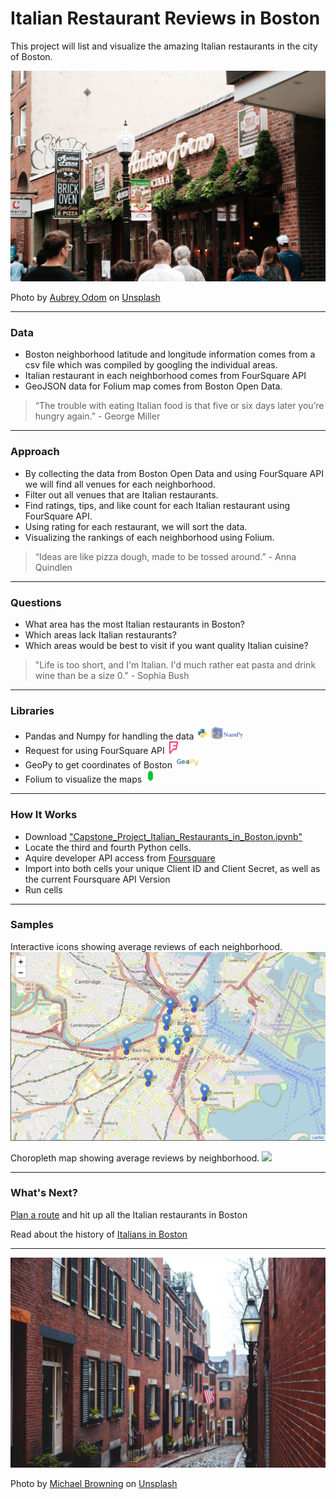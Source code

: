 # Italian Restaurant Reviews in Boston

This project will list and visualize the amazing Italian restaurants in the city of Boston.

![Antico Forno](aubrey-odom-ngIvPcopNpE-unsplash.jpg)

<span>Photo by <a href="https://unsplash.com/@octoberroses?utm_source=unsplash&amp;utm_medium=referral&amp;utm_content=creditCopyText">Aubrey Odom</a> on <a href="https://unsplash.com/?utm_source=unsplash&amp;utm_medium=referral&amp;utm_content=creditCopyText">Unsplash</a></span>

___
### Data
- Boston neighborhood latitude and longitude information comes from a csv file which was compiled by googling the individual areas.
- Italian restaurant in each neighborhood comes from FourSquare API
- GeoJSON data for Folium map comes from Boston Open Data.

> “The trouble with eating Italian food is that five or six days later you’re hungry again.” - George Miller
___
### Approach
- By collecting the data from Boston Open Data and using FourSquare API we will find all venues for each neighborhood.
- Filter out all venues that are Italian restaurants.
- Find ratings, tips, and like count for each Italian restaurant using FourSquare API.
- Using rating for each restaurant, we will sort the data.
- Visualizing the rankings of each neighborhood using Folium.

> “Ideas are like pizza dough, made to be tossed around.” - Anna Quindlen
___
### Questions
- What area has the most Italian restaurants in Boston?
- Which areas lack Italian restaurants?
- Which areas would be best to visit if you want quality Italian cuisine?

> "Life is too short, and I'm Italian. I'd much rather eat pasta and drink wine than be a size 0." - Sophia Bush

___
### Libraries
- Pandas and Numpy for handling the data <code><img height="20" src="https://github.com/dmsmiley/dmsmiley/blob/main/assets/python.png"></code>
<code><img height="20" src="https://github.com/dmsmiley/dmsmiley/blob/main/assets/numpy.png"></code>
- Request for using FourSquare API <code><img height="20" src="https://github.com/dmsmiley/dmsmiley/blob/main/assets/foursquare.webp"></code>
- GeoPy to get coordinates of Boston <code><img height="20" src="https://github.com/dmsmiley/dmsmiley/blob/main/assets/geopy.png"></code>
- Folium to visualize the maps <code><img height="20" src="https://github.com/dmsmiley/dmsmiley/blob/main/assets/folium.jpeg"></code>

___
### How It Works
- Download <a href="https://github.com/dmsmiley/Italian_Restaurant_Review_Boston/blob/main/Capstone_Project_Italian_Restaurants_in_Boston.ipynb">"Capstone_Project_Italian_Restaurants_in_Boston.ipynb"</a>
- Locate the third and fourth Python cells.
- Aquire developer API access from <a href="https://foursquare.com/">Foursquare</a>
- Import into both cells your unique Client ID and Client Secret, as well as the current Foursquare API Version
- Run cells
___
### Samples
Interactive icons showing average reviews of each neighborhood.
<code><img src="Boston_Bubble_Reviews.png"></code>

Choropleth map showing average reviews by neighborhood.
<code><img src="Choropleth_Reviews.png"></code>

___
### What's Next?
<span> <a href="https://www.google.com/search?tbs=lf:1,lf_ui:9&tbm=lcl&sxsrf=ALeKk01eJdrHd1alDYkcWsl1cBJB9BF9qg:1612661339652&q=italian+restaurants+boston&rflfq=1&num=10&sa=X&ved=2ahUKEwilv6vSz9buAhUYHM0KHSBGCoAQjGp6BAgBEGQ&biw=942&bih=848#rlfi=hd:;si:;mv:[[42.39251867875698,-71.02605035295208],[42.30320452859675,-71.1158272414418],null,[42.34787746592759,-71.07093879719696],13]">Plan a route</a> and hit up all the Italian restaurants in Boston </span>
  
<span> Read about the history of <a href="https://en.wikipedia.org/wiki/History_of_Italian_Americans_in_Boston">Italians in Boston</a></span>

___
![Boston Streets](michael-browning-ZLN2WOVpjCo-unsplash.jpg)

<span>Photo by <a href="https://unsplash.com/@michaelwb?utm_source=unsplash&amp;utm_medium=referral&amp;utm_content=creditCopyText">Michael Browning</a> on <a href="https://unsplash.com/?utm_source=unsplash&amp;utm_medium=referral&amp;utm_content=creditCopyText">Unsplash</a></span>
